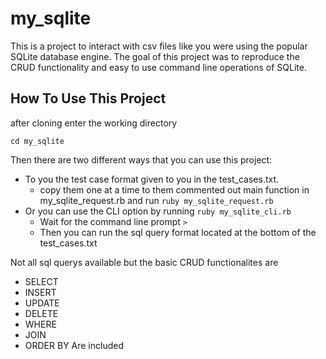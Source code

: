 # my_sqlite

This is a project to interact with csv files like you were using the popular SQLite database engine.
The goal of this project was to reproduce the CRUD functionality and easy to use command line operations of SQLite.

## How To Use This Project

after cloning enter the working directory

```cd my_sqlite```

Then there are two different ways that you can use this project:

- To you the test case format given to you in the test_cases.txt.
  - copy them one at a time to them commented out main function in my_sqlite_request.rb and run ```ruby my_sqlite_request.rb```
- Or you can use the CLI option by running ```ruby my_sqlite_cli.rb```
  - Wait for the command line prompt ```>```
  - Then you can run the sql query format located at the bottom of the test_cases.txt

Not all sql querys available but the basic CRUD functionalites are

- SELECT
- INSERT
- UPDATE
- DELETE
- WHERE
- JOIN
- ORDER BY
Are included
